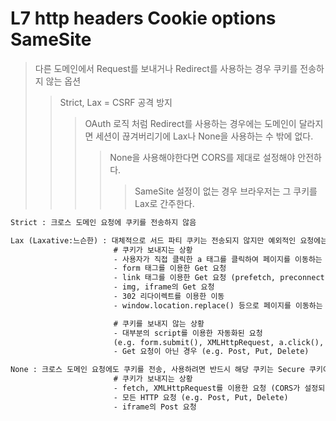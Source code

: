 # L7 http headers Cookie options SameSite

> 다른 도메인에서 Request를 보내거나 Redirect를 사용하는 경우 쿠키를 전송하지 않는 옵션
>
> > Strict, Lax = CSRF 공격 방지
> >
> > > OAuth 로직 처럼 Redirect를 사용하는 경우에는 도메인이 달라지면 세션이 끊겨버리기에 Lax나 None을 사용하는 수 밖에 없다.
> > >
> > > > None을 사용해야한다면 CORS를 제대로 설정해야 안전하다.
> > > >
> > > > > SameSite 설정이 없는 경우 브라우저는 그 쿠키를 Lax로 간주한다.

```txt
Strict : 크로스 도메인 요청에 쿠키를 전송하지 않음

Lax (Laxative:느슨한) : 대체적으로 서드 파티 쿠키는 전송되지 않지만 예외적인 요청에는 전송
                       # 쿠키가 보내지는 상황
                       - 사용자가 직접 클릭한 a 태그를 클릭하여 페이지를 이동하는 경우 (Get 요청)
                       - form 태그를 이용한 Get 요청
                       - link 태그를 이용한 Get 요청 (prefetch, preconnect 등)
                       - img, iframe의 Get 요청
                       - 302 리다이렉트를 이용한 이동
                       - window.location.replace() 등으로 페이지를 이동하는 경우

                       # 쿠키를 보내지 않는 상황
                       - 대부분의 script를 이용한 자동화된 요청
                       (e.g. form.submit(), XMLHttpRequest, a.click(), window.open())
                       - Get 요청이 아닌 경우 (e.g. Post, Put, Delete)

None : 크로스 도메인 요청에도 쿠키를 전송, 사용하려면 반드시 해당 쿠키는 Secure 쿠키여야한다.
                       # 쿠키가 보내지는 상황
                       - fetch, XMLHttpRequest를 이용한 요청 (CORS가 설정되어 있고, withCredentials가 true인 경우, 사이트도 https여야함)
                       - 모든 HTTP 요청 (e.g. Post, Put, Delete)
                       - iframe의 Post 요청
```
